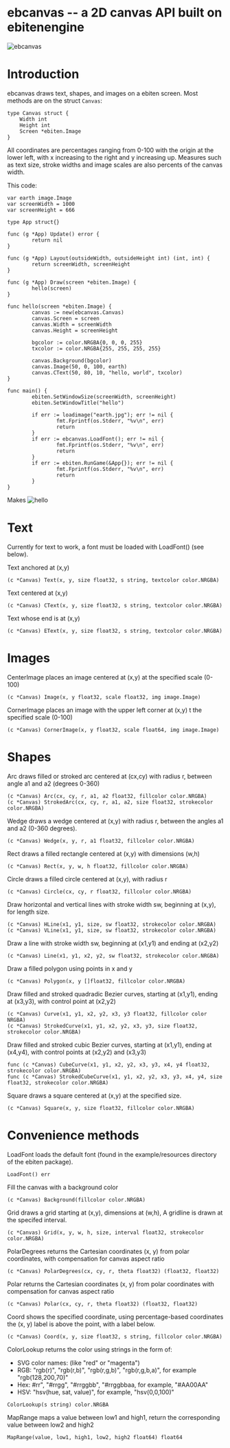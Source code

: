 # ebcanvas -- a 2D canvas API built on ebitenengine
![ebcanvas](play.png)

# Introduction

ebcanvas draws text, shapes, and images on a ebiten screen.  Most methods are on the struct ```Canvas```:

	type Canvas struct {
		Width int
		Height int
		Screen *ebiten.Image
	}

All coordinates are percentages ranging from 0-100 with the origin at the lower left, with x increasing to the right and y increasing up.
Measures such as text size, stroke widths and image scales are also percents of the canvas width.

This code:
```
var earth image.Image
var screenWidth = 1000
var screenHeight = 666

type App struct{}

func (g *App) Update() error {
        return nil
}

func (g *App) Layout(outsideWidth, outsideHeight int) (int, int) {
        return screenWidth, screenHeight
}

func (g *App) Draw(screen *ebiten.Image) {
        hello(screen)
}

func hello(screen *ebiten.Image) {
        canvas := new(ebcanvas.Canvas)
        canvas.Screen = screen
        canvas.Width = screenWidth
        canvas.Height = screenHeight

        bgcolor := color.NRGBA{0, 0, 0, 255}
        txcolor := color.NRGBA{255, 255, 255, 255}

        canvas.Background(bgcolor)
        canvas.Image(50, 0, 100, earth)
        canvas.CText(50, 80, 10, "hello, world", txcolor)
}

func main() {
        ebiten.SetWindowSize(screenWidth, screenHeight)
        ebiten.SetWindowTitle("hello")

        if err := loadimage("earth.jpg"); err != nil {
                fmt.Fprintf(os.Stderr, "%v\n", err)
                return
        }
        if err := ebcanvas.LoadFont(); err != nil {
                fmt.Fprintf(os.Stderr, "%v\n", err)
                return
        }
        if err := ebiten.RunGame(&App{}); err != nil {
                fmt.Fprintf(os.Stderr, "%v\n", err)
                return
        }
}
```

Makes
![hello](hello.png)

# Text

Currently for text to work, a font must be loaded with LoadFont() (see below).

Text anchored at (x,y)

	(c *Canvas) Text(x, y, size float32, s string, textcolor color.NRGBA)

Text centered at (x,y) 

	(c *Canvas) CText(x, y, size float32, s string, textcolor color.NRGBA)

Text whose end is at (x,y) 

	(c *Canvas) EText(x, y, size float32, s string, textcolor color.NRGBA)

# Images

CenterImage places an image centered at (x,y) at the specified scale (0-100)

	(c *Canvas) Image(x, y float32, scale float32, img image.Image) 

CornerImage places an image with the upper left corner at (x,y) t the specified scale (0-100)

	(c *Canvas) CornerImage(x, y float32, scale float64, img image.Image)

# Shapes

Arc draws filled or stroked arc centered at (cx,cy) with radius r, between angle a1 and a2 (degrees 0-360)

	(c *Canvas) Arc(cx, cy, r, a1, a2 float32, fillcolor color.NRGBA)
	(c *Canvas) StrokedArc(cx, cy, r, a1, a2, size float32, strokecolor color.NRGBA)

Wedge draws a wedge centered at (x,y) with radius r, between the angles a1 and a2 (0-360 degrees).

	(c *Canvas) Wedge(x, y, r, a1 float32, fillcolor color.NRGBA)

Rect draws a filled rectangle centered at (x,y) with dimensions (w,h)

	(c *Canvas) Rect(x, y, w, h float32, fillcolor color.NRGBA)

Circle draws a filled circle centered at (x,y), with radius r

	(c *Canvas) Circle(cx, cy, r float32, fillcolor color.NRGBA)

Draw horizontal and vertical lines with stroke width sw, beginning at (x,y), for length size. 

	(c *Canvas) HLine(x1, y1, size, sw float32, strokecolor color.NRGBA)
	(c *Canvas) VLine(x1, y1, size, sw float32, strokecolor color.NRGBA)

Draw a line with stroke width sw, beginning at (x1,y1) and ending at (x2,y2)

	(c *Canvas) Line(x1, y1, x2, y2, sw float32, strokecolor color.NRGBA)

Draw a filled polygon using points in x and y

	(c *Canvas) Polygon(x, y []float32, fillcolor color.NRGBA)

Draw filled and stroked quadradic Bezier curves, starting at (x1,y1), ending at (x3,y3), with control point at (x2,y2)

	(c *Canvas) Curve(x1, y1, x2, y2, x3, y3 float32, fillcolor color NRGBA) 
	(c *Canvas) StrokedCurve(x1, y1, x2, y2, x3, y3, size float32, strokecolor color.NRGBA) 

Draw filled and stroked cubic Bezier curves, starting at (x1,y1), ending at (x4,y4), with control points at (x2,y2) and (x3,y3)

	func (c *Canvas) CubeCurve(x1, y1, x2, y2, x3, y3, x4, y4 float32, strokecolor color.NRGBA)
	func (c *Canvas) StrokedCubeCurve(x1, y1, x2, y2, x3, y3, x4, y4, size float32, strokecolor color.NRGBA)

Square draws a square centered at (x,y) at the specified size.

	(c *Canvas) Square(x, y, size float32, fillcolor color.NRGBA)

# Convenience methods

LoadFont loads the default font (found in the example/resources directory of the ebiten package).

	LoadFont() err

Fill the canvas with a background color

	(c *Canvas) Background(fillcolor color.NRGBA)

Grid draws a grid starting at (x,y), dimensions at (w,h),
A gridline is drawn at the specifed interval.

	(c *Canvas) Grid(x, y, w, h, size, interval float32, strokecolor color.NRGBA)

PolarDegrees returns the Cartesian coordinates (x, y) from polar coordinates, with compensation for canvas aspect ratio

	(c *Canvas) PolarDegrees(cx, cy, r, theta float32) (float32, float32)

Polar returns the Cartesian coordinates (x, y) from polar coordinates
with compensation for canvas aspect ratio

	(c *Canvas) Polar(cx, cy, r, theta float32) (float32, float32)

Coord shows the specified coordinate, using percentage-based coordinates
the (x, y) label is above the point, with a label below.

	(c *Canvas) Coord(x, y, size float32, s string, fillcolor color.NRGBA) 

ColorLookup returns the color using strings in the form of:

* SVG color names: (like "red" or "magenta")
* RGB: "rgb(r)", "rgb(r,b)", "rgb(r,g,b)", "rgb(r,g,b,a)", for example "rgb(128,200,70)"
* Hex: #rr", "#rrgg", "#rrggbb", "#rrggbbaa, for example, "#AA00AA"
* HSV: "hsv(hue, sat, value)", for example, "hsv(0,0,100)"

```ColorLookup(s string) color.NRGBA```

MapRange maps a value between low1 and high1, return the corresponding value between low2 and high2

	MapRange(value, low1, high1, low2, high2 float64) float64


